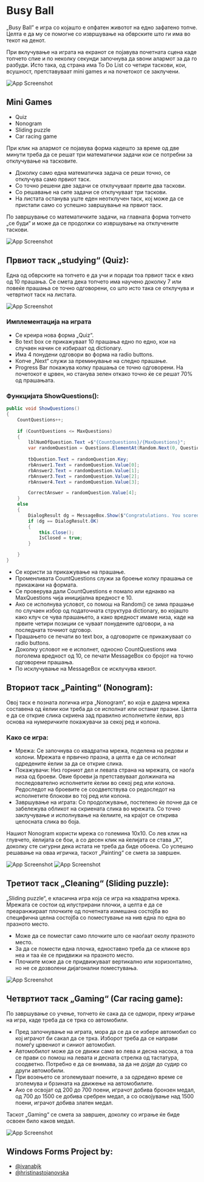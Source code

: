 
# Busy Ball

„Busy Ball” е игра со којашто е опфатен животот на едно зафатено топче. Целта е да му се помогне со извршување на обврските што ги има во текот на денот.

При вклучување на играта на екранот се појавува почетната сцена каде топчето спие и по неколку секунди започнува да ѕвони алармот за да го разбуди. Исто така, од страна има To Do List со четири таскови, кои, всушност, претставуваат mini games и на почетокот се заклучени. 

![App Screenshot](https://snipboard.io/lLEW90.jpg )

## Mini Games

- Quiz
- Nonogram
- Sliding puzzle
- Car racing game

При клик на алармот се појавува форма кадешто за време од две минути треба да се решат три математички задачи кои се потребни за отклучување на тасковите. 
- Доколку само една математичка задача се реши точно, се отклучува само првиот таск. 
- Со точно решени две задачи се отклучуваат првите два таскови. 
- Со решавање на сите задачи се отклучуваат три таскови. 
- На листата останува уште еден неотклучен таск, кој може да се пристапи само со успешно завршување на првиот таск.

По завршување со математичките задачи, на главната форма топчето „се буди“ и може да се продолжи со извршување на отклучените таскови.

![App Screenshot](https://snipboard.io/KDslhP.jpg)

## Првиот таск „studying“ (Quiz):

Една од обврските на топчето е да учи и поради тоа првиот таск е квиз од 10 прашања. Се смета дека топчето има научено доколку 7 или повеќе прашања се точно одговорени, со што исто така се отклучува и четвртиот таск на листата. 

![App Screenshot](https://snipboard.io/bj6SBR.jpg)

### Имплементација на играта
- Се креира нова форма „Quiz“. 
- Во text box се прикажуваат 10 прашања едно по едно, кои на случаен начин се избираат од dictionary. 
- Има 4 понудени одговори во форма на radio buttons.
- Копче „Next“ служи за преминување на следно прашање.
- Progress Bar покажува колку прашања се точно одговорени. На почетокот е црвен, но станува зелен откако точно ќе се решат 70% од прашањата.

### Функцијата ShowQuestions(): 

```c#
public void ShowQuestions()
{
    CountQuestions++;
            
    if (CountQuestions <= MaxQuestions)
    {
        lblNumOfQuestion.Text =$"{CountQuestions}/{MaxQuestions}";
        var randomQuestion = Questions.ElementAt(Random.Next(0, Questions.Count));
                
        tbQuestion.Text = randomQuestion.Key;
        rbAnswer1.Text = randomQuestion.Value[0];
        rbAnswer2.Text = randomQuestion.Value[1];
        rbAnswer3.Text = randomQuestion.Value[2];
        rbAnswer4.Text = randomQuestion.Value[3];

        CorrectAnswer = randomQuestion.Value[4];
    }
    else
    {
        DialogResult dg = MessageBox.Show($"Congratulations. You scored: {Score}", "", MessageBoxButtons.OK);
        if (dg == DialogResult.OK)
        {
            this.Close();
            IsClosed = true;
        }

    }
}
```

- Се користи за прикажување на прашање. 
- Променливата CountQuestions служи за броење колку прашања се прикажани на формата. 
- Се проверува дали CountQuestions е помало или еднакво на MaxQuestions чија иницијална вредност е 10. 
- Ако се исполнува условот, со помош на Random() се зима прашање по случаен избор од податочната структура dictionary, во којашто како клуч се чува прашањето, а како вредност имаме низа, каде на првите четири позиции се чуваат понудените одговори, а на последната точниот одговор.  
- Прашањето се печати во text box, а одговорите се прикажуваат со radio buttons. 
- Доколку условот не е исполнет, односно CountQuestions има поголема вредност од 10, се печати MessageBox со бројот на точно одговорени прашања. 
- По исклучување на MessageBox се исклучува квизот.

## Вториот таск „Painting“ (Nonogram):

Овој таск е позната логичка игра „Nonogram“, во која е дадена мрежа составена од ќелии кои треба да се исполнат или останат празни. Целта е да се открие слика скриена зад правилно исполнетите ќелии, врз основа на нумеричките покажувачи за секој ред и колона.

### Како се игра:
- Мрежа: Се започнува со квадратна мрежа, поделена на редови и колони. Мрежата е првично празна, а целта е да се исполнат одредените ќелии за да се открие слика.
- Покажувачи: Низ горниот дел и левата страна на мрежата, се наоѓа низа од броеви. Овие броеви ја претставуваат должината на последователно исполнетите ќелии во секој ред или колона. Редоследот на броевите се соодветствува со редоследот на исполнетите блокови во тој ред или колона.
- Завршување на играта: Со продолжување, постепено ќе почне да се забележува обликот на скриената слика во мрежата. Со точно заклучување и исполнување на ќелиите, на крајот се открива целосната слика во боја.

Нашиот Nonogram  користи мрежа со големина 10x10. Со лев клик на глувчето, ќелијата се бои, а со десен клик на ќелијата се става „X“, доколку сте сигурни дека истата не треба да биде обоена. Со успешно решавање на оваа игричка, таскот „Painting“ се смета за завршен.

![App Screenshot](https://snipboard.io/q5sWaN.jpg)
![App Screenshot](https://snipboard.io/XdsTkc.jpg)

## Третиот таск „Cleaning“ (Sliding puzzle):

„Sliding puzzle“, е класична игра која се игра на квадратна мрежа. 
Мрежата се состои од илустрирани плочки, а целта е да се преаранжираат плочките од почетната измешана состојба во специфична целна состојба со поместување на нив една по една во празното место.
- Може да се поместат само плочките што се наоѓаат околу празното место. 
- За да се помести една плочка, едноставно треба да се кликне врз неа и таа ќе се придвижи на прaзното место. 
- Плочките може да се придвижуваат вертикално или хоризонтално, но не се дозволени дијагонални поместувања.

![App Screenshot](https://snipboard.io/INSdPK.jpg)

## Четвртиот таск „Gaming“ (Car racing game):

По завршување со учење, топчето ќе сака да се одмори, преку играње на игра, каде треба да се трка со автомобили.  
- Пред започнување на играта, мора да се да се избере автомобил со кој играчот би сакал да се трка. Изборот треба да се направи  помеѓу црвениот и синиот автомобил. 
- Автомобилот може да се движи само во лева и десна насока, а тоа се прави со помош на левата и десната стрелка од тастатура, соодветно. Потребно е да се внимава, за да не дојде до судир со други автомобили. 
- При возењето се зголемуваат поените, а за одредено време се зголемува и брзината на движење на автомобилите. 
- Ако се освојат од 200 до 700 поени, играчот добива бронзен медал, од 700 до 1500 се добива сребрен медал, а со освојување над 1500 поени, играчот добива златен медал.

Таскот „Gaming“ се смета за завршен, доколку со играње ќе биде освоен било каков медал. 

![App Screenshot](https://snipboard.io/IwNn7d.jpg)


## Windows Forms Project by:

- [@ivanabjk](https://www.github.com/ivanabjk)
- [@hristinastojanovska](https://www.github.com/hristinastojanovska)
